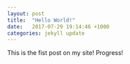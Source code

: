 ```yaml
---
layout: post
title:  "Hello World!"
date:   2017-07-29 19:14:46 +1000
categories: jekyll update
---
```

This is the fist post on my site! Progress!
